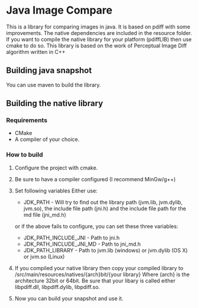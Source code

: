# Java Image Compare

This is a library for comparing images in java. It is based on pdiff with some improvements.
The native dependencies are included in the resource folder. If you want to compile the native library for your platform (pdiffLIB) then use cmake to do so.
This library is based on the work of Perceptual Image Diff algorithm written in C++

## Building java snapshot
You can use maven to build the library.

## Building the native library
### Requirements
* CMake
* A compiler of your choice.

### How to build
1. Configure the project with cmake. 
2. Be sure to have a compiler configured (I recommend MinGw/g++)
3. Set following variables
   Either use: 
   * JDK_PATH  -  Will try to find out the library path (jvm.lib, jvm.dylib, jvm.so), the include file path (jni.h) and the include file path for the md file (jni_md.h)
   
   or if the above fails to configure, you can set these three variables:
   
   * JDK_PATH_INCLUDE_JNI       -  Path to jni.h
   * JDK_PATH_INCLUDE_JNI_MD    -  Path to jni_md.h
   * JDK_PATH_LIBRARY           -  Path to jvm.lib (windows) or jvm.dylib (OS X) or jvm.so (Linux)

4. If you compiled your native library then copy your compiled library to /src/main/resources/natives/{arch}bit/{your library}
   Where {arch} is the architecture 32bit or 64bit. Be sure that your libary is called either libpdiff.dll, libpdiff.dylib, libpdiff.so.
   
5. Now you can build your snapshot and use it.